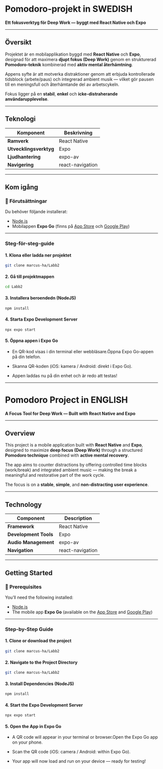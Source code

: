 #  Pomodoro-projekt in SWEDISH

**Ett fokusverktyg för Deep Work — byggt med React Native och Expo**

---

##  Översikt

Projektet är en mobilapplikation byggd med **React Native** och **Expo**, designad för att maximera **djupt fokus (Deep Work)** genom en strukturerad **Pomodoro-teknik** kombinerad med **aktiv mental återhämtning**.

Appens syfte är att motverka distraktioner genom att erbjuda kontrollerade tidsblock (arbete/paus) och integrerad ambient musik — vilket gör pausen till en meningsfull och återhämtande del av arbetscykeln.

Fokus ligger på en **stabil**, **enkel** och **icke-distraherande användarupplevelse**.

---

##  Teknologi

| Komponent             | Beskrivning         |
|-----------------------|---------------------|
| **Ramverk**           | React Native        |
| **Utvecklingsverktyg**| Expo                |
| **Ljudhantering**     | expo-av             |
| **Navigering**        | react-navigation    |

---

##  Kom igång

### 🔧 Förutsättningar

Du behöver följande installerat:

- [Node.js](https://nodejs.org/)
- Mobilappen **Expo Go** (finns på [App Store](https://apps.apple.com/) och [Google Play](https://play.google.com/))

---

###  Steg-för-steg-guide

#### 1. Klona eller ladda ner projektet
```bash
git clone marcus-ha/Labb2
```
#### 2. Gå till projektmappen
```bash
cd Labb2
```
#### 3. Installera beroendedn (NodeJS)
```bash
npm install
```
#### 4. Starta Expo Development Server
```bash
npx expo start
```

#### 5. Öppna appen i Expo Go

- En QR-kod visas i din terminal eller webbläsare.Öppna Expo Go-appen på din telefon.

- Skanna QR-koden (iOS: kamera / Android: direkt i Expo Go).

- Appen laddas nu på din enhet och är redo att testas!


---

# Pomodoro Project in ENGLISH

**A Focus Tool for Deep Work — Built with React Native and Expo**

---

## Overview

This project is a mobile application built with **React Native** and **Expo**, designed to maximize **deep focus (Deep Work)** through a structured **Pomodoro technique** combined with **active mental recovery**.

The app aims to counter distractions by offering controlled time blocks (work/break) and integrated ambient music — making the break a meaningful and restorative part of the work cycle.

The focus is on a **stable**, **simple**, and **non-distracting user experience**.

---

## Technology

| Component              | Description         |
|------------------------|---------------------|
| **Framework**          | React Native        |
| **Development Tools**  | Expo                |
| **Audio Management**   | expo-av             |
| **Navigation**         | react-navigation    |

---

## Getting Started

### 🔧 Prerequisites

You’ll need the following installed:

- [Node.js](https://nodejs.org/)
- The mobile app **Expo Go** (available on the [App Store](https://apps.apple.com/) and [Google Play](https://play.google.com/))

---

### Step-by-Step Guide

#### 1. Clone or download the project
```bash
git clone marcus-ha/Labb2
```
#### 2. Navigate to the Project Directory
```bash
git clone marcus-ha/Labb2
```

#### 3. Install Dependencies (NodeJS)
```bash
npm install
```
#### 4. Start the Expo Development Server
```bash
npx expo start
```

#### 5. Open the App in Expo Go

- A QR code will appear in your terminal or browser.Open the Expo Go app on your phone.

- Scan the QR code (iOS: camera / Android: within Expo Go).

- Your app will now load and run on your device — ready for testing!
